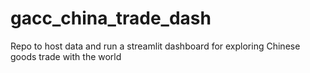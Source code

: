 # gacc_china_trade_dash
Repo to host data and run a streamlit dashboard for exploring Chinese goods trade with the world
